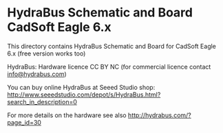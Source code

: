 HydraBus Schematic and Board CadSoft Eagle 6.x
========

This directory contains HydraBus Schematic and Board for CadSoft Eagle 6.x (free version works too)

HydraBus: Hardware licence CC BY NC (for commercial licence contact info@hydrabus.com)

You can buy online HydraBus at Seeed Studio shop:
http://www.seeedstudio.com/depot/s/HydraBus.html?search_in_description=0

For more details on the hardware see also http://hydrabus.com/?page_id=30
